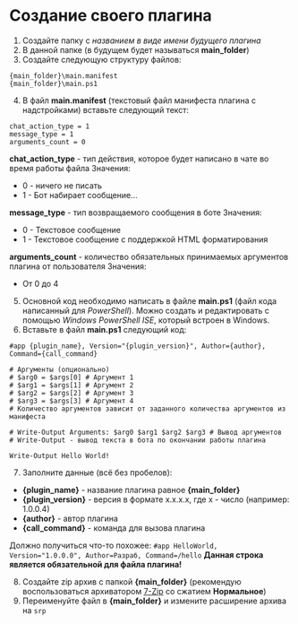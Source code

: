 
# Создание своего плагина
 1. Создайте папку с *названием в виде имени будущего плагина*
 2. В данной папке (в будущем будет называться **main_folder**)
 3. Создайте следующую структуру файлов:
 ```
{main_folder}\main.manifest
{main_folder}\main.ps1
```
 4. В файл **main.manifest** (текстовый файл манифеста плагина с надстройками) вставьте следующий текст:
```
chat_action_type = 1
message_type = 1
arguments_count = 0
```
**chat_action_type** - тип действия, которое будет написано в чате во время работы файла
Значения: 
 - 0 - ничего не писать
 - 1 - Бот набирает сообщение...
 
 **message_type** - тип возвращаемого сообщения в боте
Значения: 
 - 0 - Текстовое сообщение
 - 1 - Текстовое сообщение с поддержкой HTML форматирования

 **arguments_count** - количество обязательных принимаемых аргументов плагина от пользователя
Значения: 
 - От 0 до 4

5. Основной код необходимо написать в файле **main.ps1** (файл кода написанный для *PowerShell*). Можно создать и редактировать с помощью *Windows PowerShell ISE*, который встроен в Windows.
6. Вставьте в файл **main.ps1** следующий код:
```
#app {plugin_name}, Version="{plugin_version}", Author={author}, Command={call_command}

# Аргументы (опционально)
# $arg0 = $args[0] # Аргумент 1
# $arg1 = $args[1] # Аргумент 2
# $arg2 = $args[2] # Аргумент 3
# $arg3 = $args[3] # Аргумент 4
# Количество аргументов зависит от заданного количества аргументов из манифеста

# Write-Output Arguments: $arg0 $arg1 $arg2 $arg3 # Вывод аргументов
# Write-Output - вывод текста в бота по окончании работы плагина

Write-Output Hello World!
```
7. Заполните данные (всё без пробелов):
- **{plugin_name}** - название плагина равное **{main_folder}**
- **{plugin_version}** - версия в формате x.x.x.x, где x - число (например: 1.0.0.4)
- **{author}** - автор плагина
- **{call_command}** - команда для вызова плагина

Должно получиться что-то похожее: ```#app HelloWorld, Version="1.0.0.0", Author=Разраб, Command=/hello```
**Данная строка является обязательной для файла плагина!**

8. Создайте zip архив с папкой **{main_folder}** (рекомендую воспользоваться архиватором [7-Zip](https://www.7-zip.org/) со сжатием **Нормальное**)
9. Переименуйте файл в **{main_folder}** и измените расширение архива на ```srp```